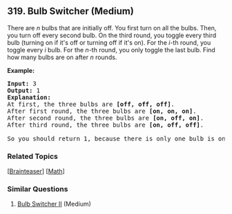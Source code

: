 <!--|This file generated by command(leetcode description); DO NOT EDIT.    |-->
<!--+----------------------------------------------------------------------+-->
<!--|@author    Openset <openset.wang@gmail.com>                           |-->
<!--|@link      https://github.com/openset                                 |-->
<!--|@home      https://github.com/openset/leetcode                        |-->
<!--+----------------------------------------------------------------------+-->

## 319. Bulb Switcher (Medium)

<p>There are <i>n</i> bulbs that are initially off. You first turn on all the bulbs. Then, you turn off every second bulb. On the third round, you toggle every third bulb (turning on if it&#39;s off or turning off if it&#39;s on). For the <i>i</i>-th round, you toggle every <i>i</i> bulb. For the <i>n</i>-th round, you only toggle the last bulb. Find how many bulbs are on after <i>n</i> rounds.</p>

<p><b>Example:</b></p>

<pre>
<strong>Input: </strong>3
<strong>Output:</strong> 1 
<strong>Explanation:</strong> 
At first, the three bulbs are <b>[off, off, off]</b>.
After first round, the three bulbs are <b>[on, on, on]</b>.
After second round, the three bulbs are <b>[on, off, on]</b>.
After third round, the three bulbs are <b>[on, off, off]</b>. 

So you should return 1, because there is only one bulb is on.
</pre>


### Related Topics
[[Brainteaser](https://github.com/openset/leetcode/tree/master/tag/brainteaser/README.md)] [[Math](https://github.com/openset/leetcode/tree/master/tag/math/README.md)] 

### Similar Questions
  1. [Bulb Switcher II](https://github.com/openset/leetcode/tree/master/problems/bulb-switcher-ii) (Medium)
